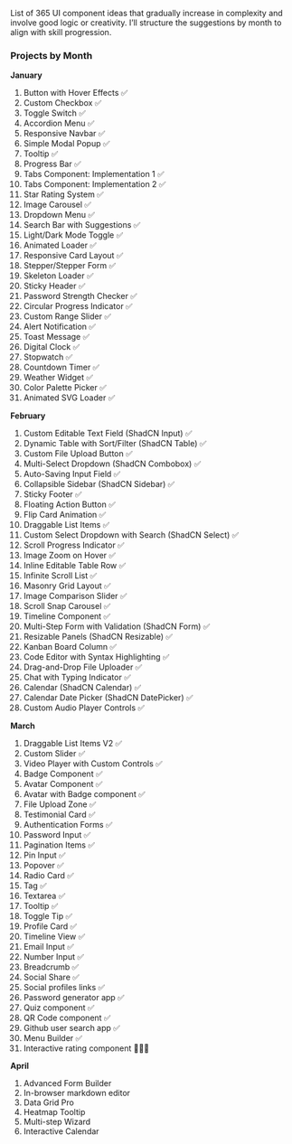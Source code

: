 List of 365 UI component ideas that gradually increase in complexity and involve good logic or creativity. 
I’ll structure the suggestions by month to align with skill progression.

### **Projects by Month**
**January**  
1. Button with Hover Effects ✅
2. Custom Checkbox ✅
3. Toggle Switch  ✅
4. Accordion Menu  ✅
5. Responsive Navbar  ✅
6. Simple Modal Popup  ✅
7. Tooltip ✅
8. Progress Bar ✅
9. Tabs Component: Implementation 1 ✅
10. Tabs Component: Implementation 2 ✅
11. Star Rating System ✅
12. Image Carousel ✅
13. Dropdown Menu ✅
14. Search Bar with Suggestions ✅
15. Light/Dark Mode Toggle ✅
16. Animated Loader ✅
17. Responsive Card Layout ✅
18. Stepper/Stepper Form ✅
19. Skeleton Loader ✅
20. Sticky Header ✅
21. Password Strength Checker ✅
22. Circular Progress Indicator ✅
23. Custom Range Slider ✅
24. Alert Notification ✅
25. Toast Message ✅
26. Digital Clock ✅
27. Stopwatch ✅
28. Countdown Timer ✅
29. Weather Widget ✅
30. Color Palette Picker ✅
31. Animated SVG Loader ✅

**February**  
1. Custom Editable Text Field (ShadCN Input) ✅
2. Dynamic Table with Sort/Filter (ShadCN Table) ✅
3. Custom File Upload Button ✅
4. Multi-Select Dropdown (ShadCN Combobox) ✅
5. Auto-Saving Input Field ✅
6. Collapsible Sidebar (ShadCN Sidebar) ✅
7. Sticky Footer ✅
8. Floating Action Button ✅
9. Flip Card Animation ✅
10. Draggable List Items ✅
11. Custom Select Dropdown with Search (ShadCN Select) ✅
12. Scroll Progress Indicator ✅
13. Image Zoom on Hover ✅
14. Inline Editable Table Row ✅
15. Infinite Scroll List ✅
16. Masonry Grid Layout ✅ 
17. Image Comparison Slider ✅ 
18. Scroll Snap Carousel ✅
19. Timeline Component ✅  
20. Multi-Step Form with Validation (ShadCN Form) ✅  
21. Resizable Panels (ShadCN Resizable) ✅  
22. Kanban Board Column ✅
23. Code Editor with Syntax Highlighting ✅ 
24. Drag-and-Drop File Uploader ✅ 
25. Chat with Typing Indicator ✅   
26. Calendar (ShadCN Calendar) ✅
27. Calendar Date Picker (ShadCN DatePicker) ✅  
28. Custom Audio Player Controls ✅

**March**

1. Draggable List Items V2 ✅ 
2. Custom Slider ✅
3. Video Player with Custom Controls ✅ 
4. Badge Component ✅  
5. Avatar Component ✅
6. Avatar with Badge component ✅
7. File Upload Zone ✅
8. Testimonial Card ✅ 
9. Authentication Forms ✅  
10. Password Input ✅  
11. Pagination Items ✅
12. Pin Input ✅
13. Popover ✅ 
14. Radio Card ✅ 
15. Tag ✅  
16. Textarea ✅ 
17. Tooltip ✅  
18. Toggle Tip ✅    
19. Profile Card ✅ 
20. Timeline View ✅ 
21. Email Input ✅ 
22. Number Input ✅
23. Breadcrumb ✅
24. Social Share ✅  
25. Social profiles links ✅
26. Password generator app ✅  
27. Quiz component ✅ 
28. QR Code component ✅
29. Github user search app ✅  
30. Menu Builder ✅
31. Interactive rating component 👨🏻‍💻  

**April**
1. Advanced Form Builder  
2. In-browser markdown editor  
3. Data Grid Pro  
4. Heatmap Tooltip
5. Multi-step Wizard 
6. Interactive Calendar
